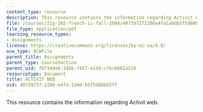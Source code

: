 ```yaml
---
content_type: resource
description: This resource contains the information regarding Activit web.
file: /courses/21g-302-french-ii-fall-2004/407397372286e4fa1a0db5f5d80b62ff_MIT21G_302_F04_web_Q.pdf
file_type: application/pdf
learning_resource_types:
- Assignments
license: https://creativecommons.org/licenses/by-nc-sa/4.0/
ocw_type: OCWFile
parent_title: Assignments
parent_type: CourseSection
parent_uid: f6f344e6-345b-7457-a14d-cfec8862a219
resourcetype: Document
title: ACTIVIT WEB
uid: 40739737-2286-e4fa-1a0d-b5f5d80b62ff
---
```

This resource contains the information regarding Activit web.